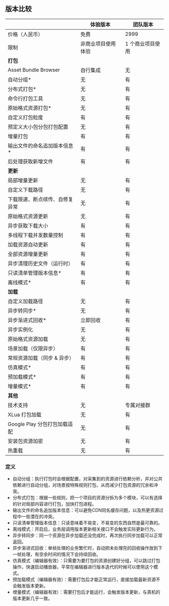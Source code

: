 <!-- docs/compares.md -->

## 版本比较

|                                | 体验版本           | 团队版本         |
| ------------------------------ | ------------------ | ---------------- |
| 价格（人民币）                 | 免费               | 2999             |
| 限制                           | 非商业项目使用体验 | 1 个商业项目使用 |
| **打包**                       |                    |                  |
| Asset Bundle Browser           | 自行集成           | 无               |
| 自动分组*                      | 无                 | 有               |
| 分布式打包*                    | 无                 | 有               |
| 命令行打包工具                 | 无                 | 有               |
| 原始格式资源打包*              | 无                 | 有               |
| 自定义打包粒度                 | 有                  | 有               |
| 预定义大小包分包打包配置       | 无                 | 有               |
| 增量打包                       | 有                 | 有               |
| 输出文件的命名追加版本信息*    | 有                 | 有               |
| 后处理获取新增文件             | 有                 | 有               |
| **更新**                       |                    |                  |
| 局部增量更新                   | 无                 | 有               |
| 自定义下载路径                 | 无                 | 有               |
| 下载限速、断点续传、自修复异常 | 无                 | 有               |
| 原始格式资源更新               | 无                 | 有               |
| 异步获取下载大小               | 有                 | 有               |
| 多线程下载并发数量控制         | 有                 | 有               |
| 加载资源自动更新               | 有                 | 有               |
| 全部资源增量更新               | 有                 | 有               |
| 异步清理历史文件（运行时）     | 有                 | 有               |
| 只读清单管理版本信息*          | 有                 | 有               |
| 离线模式*                      | 有                 | 有               |
| **加载**                       |                    |                  |
| 自定义加载路径                 | 无                 | 有               |
| 异步转同步*                    | 无                 | 有               |
| 异步渐进式回收*                | 立即回收           | 有               |
| 异步实例化                     | 无                 | 有               |
| 原始格式资源加载               | 无                 | 有               |
| 场景加载（仅限异步）           | 有                 | 有               |
| 常规资源加载（同步 & 异步）    | 有                 | 有               |
| 仿真模式*                      | 有                 | 有               |
| 预加载模式*                    | 有                 | 有               |
| 增量模式*                      | 有                 | 有               |
| **其他**                       |                    |                  |
| 技术支持                       | 无                 | 专属对接群       |
| XLua 打包加载                  | 无                 | 有               |
| Google Play 分包打包加载适配   | 无                 | 有               |
| 安装包资源加密                 | 无                 | 有               |
| 热重载                       | 无                 | 有               |

### 定义

- 自动分组：执行打包时会根据配置，对采集到的资源进行依赖分析，并对公共依赖进行自动分组，对场景按特殊规则打包，从而减少打包资源的冗余和冲突。
- 分布式打包：根据一些规则，把一个项目的资源分拆为多个模块，可以有选择的针对局部内容进行打包，加快打包进程。
- 输出文件的命名追加版本信息：可以避免CDN同名缓存问题，以及热更资源过程中一些潜在的冲突。
- 只读清单管理版本信息：只读意味着不易变，不易变的东西自然是最可靠的。
- 离线模式：开启后，业务层调用版本更新相关接口不会触发实际更新行为。
- 异步转同步：同一个资源在异步加载还没完成时，再次执行同步加载可以正常返回。
- 异步渐进式回收：单帧处理的业务繁忙时，自动把未处理完的回收操作放到下一帧处理，有空余时间的情况下会持续回收。
- 仿真模式（编辑器有效）：只需要为要打包的资源创建好分组，可以跳过打包操作，快速启动播放器，平常在编辑器进行版本迭代的时候可以使用这个模式。
- 预加载模式（编辑器有效）：需要打包后才能正常运行，直接加载最新资源不会触发版本更新。
- 增量模式（编辑器有效）：需要打包后才能运行，会触发版本更新，与真机的版本更新几乎一致。
